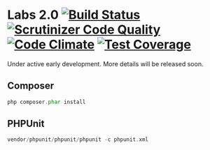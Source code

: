# Labs 2.0 [![Build Status](https://travis-ci.org/clearbooks/labs.svg?branch=master)](https://travis-ci.org/clearbooks/labs) [![Scrutinizer Code Quality](https://scrutinizer-ci.com/g/clearbooks/labs/badges/quality-score.png?b=master)](https://scrutinizer-ci.com/g/clearbooks/labs/?branch=master) [![Code Climate](https://codeclimate.com/github/clearbooks/labs/badges/gpa.svg)](https://codeclimate.com/github/clearbooks/labs) [![Test Coverage](https://codeclimate.com/github/clearbooks/labs/badges/coverage.svg)](https://codeclimate.com/github/clearbooks/labs/coverage)

Under active early development. More details will be released soon.


## Composer

```php
php composer.phar install
```

## PHPUnit

```php
vendor/phpunit/phpunit/phpunit -c phpunit.xml
```
